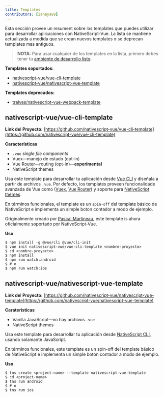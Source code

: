 ```yaml
---
title: Templates
contributors: [ianaya89]
---
```


Esta sección provee un resument sobre los templates que puedes utilizar para desarrollar aplicaciones con NativeScript-Vue. La lista se mantiene actualizada a medida que se crean nuevos templates o se deprecan templates mas antiguos.

> **NOTA:** Para usar cualquier de los templates en la lista, primero debes tener tu [ambiente de desarrollo listo](/es/docs/getting-started/installation).

**Templates soportados:**

* [nativescript-vue/vue-cli-template](#nativescript-vuevue-cli-template)
* [nativescript-vue/nativescript-vue-template](#nativescript-vuenativescript-vue-template)

**Templates deprecados:**

* [tralves/nativescript-vue-webpack-template](https://github.com/tralves/nativescript-vue-webpack-template/)

## nativescript-vue/vue-cli-template

**Link del Proyecto:** [https://github.com/nativescript-vue/vue-cli-template](https://github.com/nativescript-vue/vue-cli-template)

**Características**

* `.vue` *single file components*
* Vuex&mdash;manejo de estado (opt-in)
* Vue Router&mdash;routing (opt-in)&mdash;**experimental**
* NativeScript themes

Usa este template para desarrollar tu aplicación desde [Vue CLI](https://github.com/vuejs/vue-cli) y diseñala a partir de archivos `.vue`. Por defecto, los templates proveen funcionalidade avanzada de Vue como ([Vuex](https://vuex.vuejs.org/en/), [Vue Router](https://github.com/vuejs/vue-router)) y soporte para [NativeScript themes](https://docs.nativescript.org/ui/theme).

En términos funcionales, el template es un `spin-off` del template básico de NativeScript e implementa un simple boton contador a modo de ejemplo.

Originalmente creado por [Pascal Martineau](https://github.com/lewebsimple/), este template is ahora oficialmente soportado por NativeScript-Vue.

**Uso**

```shell
$ npm install -g @vue/cli @vue/cli-init
$ vue init nativescript-vue/vue-cli-template <nombre-proyecto>
$ cd <nombre-proyecto>
$ npm install
$ npm run watch:android
$ # o
$ npm run watch:ios
```

## nativescript-vue/nativescript-vue-template

**Link del Proyecto:** [https://github.com/nativescript-vue/nativescript-vue-template](https://github.com/nativescript-vue/nativescript-vue-template)

**Caraterísticas**

* Vanilla JavaScript&mdash;no hay archivos `.vue`
* NativeScript themes

Usa este template para desarrollar tu aplicación desde [NativeScript CLI](https://github.com/NativeScript/nativescript-cli), usando solamante JavaScript.

En términos funcionales, este template es un spin-off del template básico de NativeScript e implementa un simple boton contador a modo de ejemplo.

**Uso**

```shell
$ tns create <project-name> --template nativescript-vue-template
$ cd <project-name>
$ tns run android
$ # o
$ tns run ios
```
